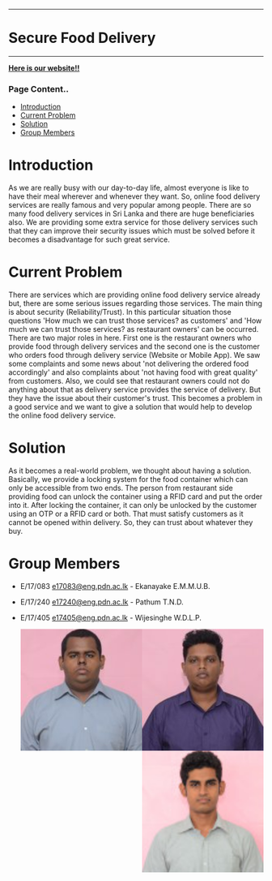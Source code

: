 ___
# Secure Food Delivery
___

[**Here is our website!!**](https://cepdnaclk.github.io/e17-3yp-Secure-Food-Delivery/)

### Page Content..
* [Introduction](#introduction)
* [Current Problem](#Current-Problem)
* [Solution](#Solution)
* [Group Members](#Group-Members)

# Introduction

As we are really busy with our day-to-day life, almost everyone is like to have their meal wherever and whenever they want. So, online food delivery services are really famous and very popular among people. There are so many food delivery services in Sri Lanka and there are huge beneficiaries also. We are providing some extra service for those delivery services such that they can improve their security issues which must be solved before it becomes a disadvantage for such great service.

# Current Problem 
There are services which are providing online food delivery service already but, there are some serious issues regarding those services. The main thing is about security (Reliability/Trust). In this particular situation those questions 'How much we can trust those services? as customers' and 'How much we can trust those services? as restaurant owners' can be occurred. There are two major roles in here. First one is the restaurant owners who provide food through delivery services and the second one is the customer who orders food through delivery service (Website or Mobile App). 
We saw some complaints and some news about 'not delivering the ordered food accordingly' and also complaints about 'not having food with great quality' from customers. Also, we could see that restaurant owners could not do anything about that as delivery service provides the service of delivery. But they have the issue about their customer's trust. This becomes a problem in a good service and we want to give a solution that would help to develop the online food delivery service.

# Solution
As it becomes a real-world problem, we thought about having a solution. Basically, we provide a locking system for the food container which can only be accessible from two ends. The person from restaurant side providing food can unlock the container using a RFID card and put the order into it. After locking the container, it can only be unlocked by the customer using an OTP or a RFID card or both. That must satisfy customers as it cannot be opened within delivery. So, they can trust about whatever they buy. 

# Group Members
* E/17/083 [e17083@eng.pdn.ac.lk](mailto:e17083@eng.pdn.ac.lk) - Ekanayake E.M.M.U.B.
* E/17/240 [e17240@eng.pdn.ac.lk](mailto:e17240@eng.pdn.ac.lk) - Pathum T.N.D.
* E/17/405 [e17405@eng.pdn.ac.lk](mailto:e17405@eng.pdn.ac.lk) - Wijesinghe W.D.L.P.
  
  <div id="Group Members" >
    <div class="inline-block">
        <img src ="https://github.com/LahiruPathum0141/e17-3yp-Secure-Food-Delivery/blob/main/docs/images/E17083.jpg" align="left" width="240" height="240">
    </div>
    <div class="inline-block">
        <img src ="https://github.com/LahiruPathum0141/e17-3yp-Secure-Food-Delivery/blob/main/docs/images/E17240.jpg" align="center" width="240" height="240">
    </div>
    <div class="inline-block">
       <img src ="https://github.com/LahiruPathum0141/e17-3yp-Secure-Food-Delivery/blob/main/docs/images/E17405.jpg" align="right"  width="240" height="240">
    </div>
</div>

